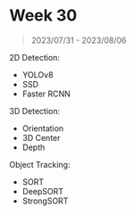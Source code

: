 # Week 30

> 2023/07/31 - 2023/08/06

2D Detection:

- YOLOv8
- SSD
- Faster RCNN

3D Detection:

- Orientation
- 3D Center
- Depth

Object Tracking:

- SORT
- DeepSORT
- StrongSORT
